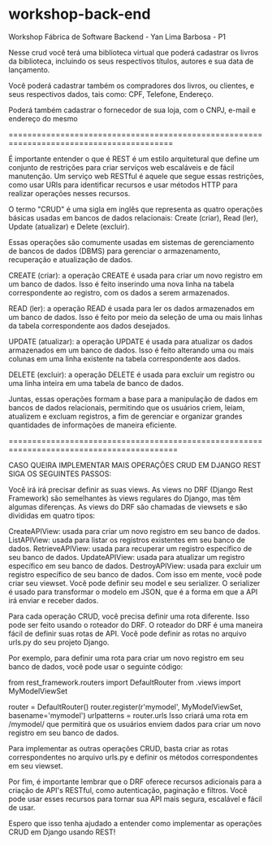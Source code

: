 # workshop-back-end
Workshop Fábrica de Software Backend - Yan  Lima Barbosa - P1


Nesse crud você terá uma biblioteca virtual que poderá cadastrar os livros da biblioteca, incluindo os seus respectivos títulos, autores e sua data de lançamento.

Você poderá cadastrar também os compradores dos livros, ou clientes, e seus respectivos dados, tais como: CPF, Telefone, Endereço.

Poderá também cadastrar o fornecedor de sua loja, com o CNPJ, e-mail e endereço do mesmo

=========================================================================================

É importante entender o que é REST é um estilo arquitetural que define um conjunto de restrições para criar serviços web escaláveis e de fácil manutenção. Um serviço web RESTful é aquele que segue essas restrições, como usar URIs para identificar recursos e usar métodos HTTP para realizar operações nesses recursos.

O termo "CRUD" é uma sigla em inglês que representa as quatro operações básicas usadas em bancos de dados relacionais: Create (criar), Read (ler), Update (atualizar) e Delete (excluir).

Essas operações são comumente usadas em sistemas de gerenciamento de bancos de dados (DBMS) para gerenciar o armazenamento, recuperação e atualização de dados.

CREATE (criar): a operação CREATE é usada para criar um novo registro em um banco de dados. Isso é feito inserindo uma nova linha na tabela correspondente ao registro, com os dados a serem armazenados.

READ (ler): a operação READ é usada para ler os dados armazenados em um banco de dados. Isso é feito por meio da seleção de uma ou mais linhas da tabela correspondente aos dados desejados.

UPDATE (atualizar): a operação UPDATE é usada para atualizar os dados armazenados em um banco de dados. Isso é feito alterando uma ou mais colunas em uma linha existente na tabela correspondente aos dados.

DELETE (excluir): a operação DELETE é usada para excluir um registro ou uma linha inteira em uma tabela de banco de dados.

Juntas, essas operações formam a base para a manipulação de dados em bancos de dados relacionais, permitindo que os usuários criem, leiam, atualizem e excluam registros, a fim de gerenciar e organizar grandes quantidades de informações de maneira eficiente.

==========================================================================================

CASO QUEIRA IMPLEMENTAR MAIS OPERAÇÕES CRUD EM DJANGO REST SIGA OS SEGUINTES PASSOS: 

Você irá irá precisar definir as suas views. As views no DRF (Django Rest Framework) são semelhantes às views regulares do Django, mas têm algumas diferenças. As views do DRF são chamadas de viewsets e são divididas em quatro tipos:

CreateAPIView: usada para criar um novo registro em seu banco de dados.
ListAPIView: usada para listar os registros existentes em seu banco de dados.
RetrieveAPIView: usada para recuperar um registro específico de seu banco de dados.
UpdateAPIView: usada para atualizar um registro específico em seu banco de dados.
DestroyAPIView: usada para excluir um registro específico de seu banco de dados.
Com isso em mente, você pode criar seu viewset. Você pode definir seu model e seu serializer. O serializer é usado para transformar o modelo em JSON, que é a forma em que a API irá enviar e receber dados.

Para cada operação CRUD, você precisa definir uma rota diferente. Isso pode ser feito usando o roteador do DRF. O roteador do DRF é uma maneira fácil de definir suas rotas de API. Você pode definir as rotas no arquivo urls.py do seu projeto Django.

Por exemplo, para definir uma rota para criar um novo registro em seu banco de dados, você pode usar o seguinte código:

from rest_framework.routers import DefaultRouter
from .views import MyModelViewSet

router = DefaultRouter()
router.register(r'mymodel', MyModelViewSet, basename='mymodel')
urlpatterns = router.urls
Isso criará uma rota em /mymodel/ que permitirá que os usuários enviem dados para criar um novo registro em seu banco de dados.

Para implementar as outras operações CRUD, basta criar as rotas correspondentes no arquivo urls.py e definir os métodos correspondentes em seu viewset.

Por fim, é importante lembrar que o DRF oferece recursos adicionais para a criação de API's RESTful, como autenticação, paginação e filtros. Você pode usar esses recursos para tornar sua API mais segura, escalável e fácil de usar.

Espero que isso tenha ajudado a entender como implementar as operações CRUD em Django usando REST!
